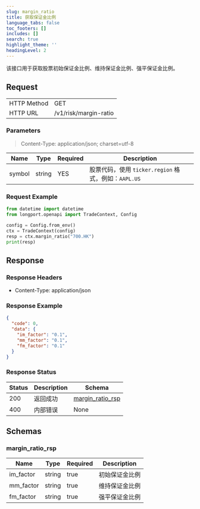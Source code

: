 ```yaml
---
slug: margin_ratio
title: 获取保证金比例
language_tabs: false
toc_footers: []
includes: []
search: true
highlight_theme: ''
headingLevel: 2
---
```


该接口用于获取股票初始保证金比例、维持保证金比例、强平保证金比例。

<SDKLinks module="trade" klass="TradeContext" method="margin_ratio" />

## Request

<table className="http-basic">
<tbody>
<tr><td className="http-basic-key">HTTP Method</td><td>GET</td></tr>
<tr><td className="http-basic-key">HTTP URL</td><td>/v1/risk/margin-ratio </td></tr>
</tbody>
</table>

### Parameters

> Content-Type: application/json; charset=utf-8

| Name   | Type   | Required | Description                                          |
| ------ | ------ | -------- | ---------------------------------------------------- |
| symbol | string | YES      | 股票代码，使用 `ticker.region` 格式，例如：`AAPL.US` |

### Request Example

```python
from datetime import datetime
from longport.openapi import TradeContext, Config

config = Config.from_env()
ctx = TradeContext(config)
resp = ctx.margin_ratio("700.HK")
print(resp)
```

## Response

### Response Headers

- Content-Type: application/json

### Response Example

```json
{
  "code": 0,
  "data": {
    "im_factor": "0.1",
    "mm_factor": "0.1",
    "fm_factor": "0.1"
  }
}
```

### Response Status

| Status | Description | Schema                                      |
| ------ | ----------- | ------------------------------------------- |
| 200    | 返回成功    | [margin_ratio_rsp](#schemamargin_ratio_rsp) |
| 400    | 内部错误    | None                                        |

<aside className="success">
</aside>

## Schemas

### margin_ratio_rsp

<a id="schemamargin_ratio_rsp"></a>
<a id="schemamargin_ratio_rsp"></a>

| Name      | Type   | Required | Description    |
| --------- | ------ | -------- | -------------- |
| im_factor | string | true     | 初始保证金比例 |
| mm_factor | string | true     | 维持保证金比例 |
| fm_factor | string | true     | 强平保证金比例 |
